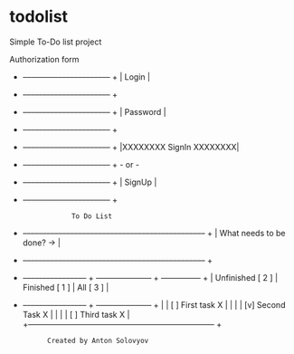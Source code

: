 # todolist

Simple To-Do list project

Authorization form

+ –––––––––––––––––––––– +
| Login                  |
+ –––––––––––––––––––––– +

+ –––––––––––––––––––––– +
| Password               |
+ –––––––––––––––––––––– +

+ –––––––––––––––––––––– +
|XXXXXXXX SignIn XXXXXXXX|
+ –––––––––––––––––––––– +
          - or -
+ –––––––––––––––––––––– +
|         SignUp         |
+ –––––––––––––––––––––– +

 
                  To Do List
 
+ –––––––––––––––––––––––––––––––––––––––––––––– +
| What needs to be done?                      -> |
+ –––––––––––––––––––––––––––––––––––––––––––––– +
  
+ –––––––––––––––– + –––––––––––––– + –––––––––– +
| Unfinished [ 2 ] | Finished [ 1 ] | All [ 3 ]  |
+ –––––––––––––––– + –––––––––––––– +            |
| [ ] First task                               X |
|                                                |
| [v] Second Task                              X |
|                                                |
| [ ] Third task                               X |
+––––––––––––––––––––––––––––––––––––––––––––––– +

            Created by Anton Solovyov
